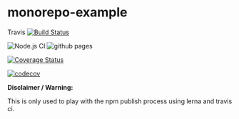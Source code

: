 # monorepo-example

Travis [![Build Status](https://travis-ci.org/astiamicii/monorepo-example.svg?branch=master)](https://travis-ci.org/astiamicii/monorepo-example)

![Node.js CI](https://github.com/astiamicii/monorepo-example/workflows/Node.js%20CI/badge.svg?branch=master) ![github pages](https://github.com/astiamicii/monorepo-example/workflows/github%20pages/badge.svg)

[![Coverage Status](https://coveralls.io/repos/github/astiamicii/monorepo-example/badge.svg)](https://coveralls.io/github/astiamicii/monorepo-example)

[![codecov](https://codecov.io/gh/astiamicii/monorepo-example/branch/master/graph/badge.svg)](https://codecov.io/gh/astiamicii/monorepo-example)

**Disclaimer / Warning:**

This is only used to play with the npm publish process using lerna and travis ci.

